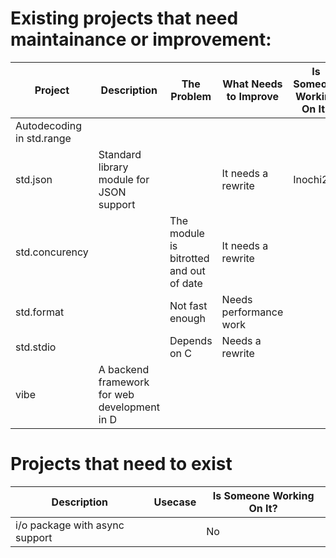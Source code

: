 # Existing projects that need maintainance or improvement:
|Project|Description|The Problem|What Needs to Improve|Is Someone Working On It?|
|-|-|-|-|-|
|Autodecoding in std.range||||
|std.json|Standard library module for JSON support||It needs a rewrite|Inochi2d|
|std.concurency||The module is bitrotted and out of date|It needs a rewrite||
|std.format||Not fast enough|Needs performance work||
|std.stdio||Depends on C|Needs a rewrite||
|vibe|A backend framework for web development in D|||

# Projects that need to exist
|Description|Usecase|Is Someone Working On It?|
|-|-|-|
|i/o package with async support||No|
